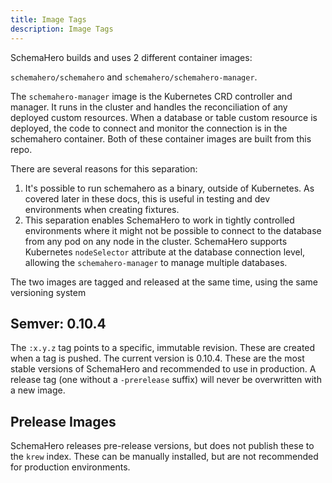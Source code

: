 ```yaml
---
title: Image Tags
description: Image Tags
---
```


SchemaHero builds and uses 2 different container images:

`schemahero/schemahero` and `schemahero/schemahero-manager`.

The `schemahero-manager` image is the Kubernetes CRD controller and manager.
It runs in the cluster and handles the reconciliation of any deployed custom resources.
When a database or table custom resource is deployed, the code to connect and monitor the connection is in the schemahero container.
Both of these container images are built from this repo.

There are several reasons for this separation:

1. It's possible to run schemahero as a binary, outside of Kubernetes.
As covered later in these docs, this is useful in testing and dev environments when creating fixtures.
2. This separation enables SchemaHero to work in tightly controlled environments where it might not be possible to connect to the database from any pod on any node in the cluster.
SchemaHero supports Kubernetes `nodeSelector` attribute at the database connection level, allowing the `schemahero-manager` to manage multiple databases.

The two images are tagged and released at the same time, using the same versioning system

## Semver: 0.10.4

The `:x.y.z` tag points to a specific, immutable revision.
These are created when a tag is pushed.
The current version is 0.10.4.
These are the most stable versions of SchemaHero and recommended to use in production. A release tag (one without a `-prerelease` suffix) will never be overwritten with a new image.

## Prelease Images

SchemaHero releases pre-release versions, but does not publish these to the `krew` index.
These can be manually installed, but are not recommended for production environments.
